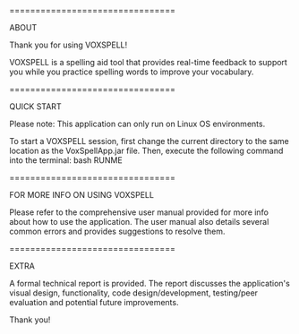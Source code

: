 ================================

ABOUT

Thank you for using VOXSPELL!

VOXSPELL is a spelling aid tool that provides real-time feedback to support you while you practice spelling words to improve your vocabulary. 

================================

QUICK START

Please note: This application can only run on Linux OS environments. 

To start a VOXSPELL session, first change the current directory to the same location as the
VoxSpellApp.jar file. Then, execute the following command into the terminal:
bash RUNME

================================

FOR MORE INFO ON USING VOXSPELL

Please refer to the comprehensive user manual provided for more info about how to use the application. The user manual also details several common errors and provides suggestions to resolve them. 

================================

EXTRA

A formal technical report is provided. The report discusses the application's visual design, functionality, code design/development, testing/peer evaluation and potential future improvements. 

Thank you!
